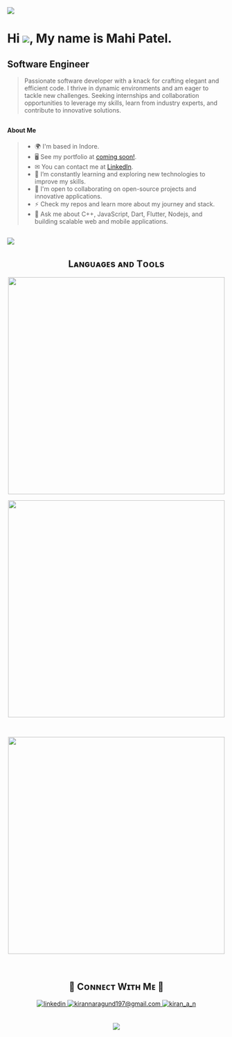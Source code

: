 <img src="Hey There.gif"/>

###
# Hi ![](https://user-images.githubusercontent.com/18350557/176309783-0785949b-9127-417c-8b55-ab5a4333674e.gif), My name is Mahi Patel.

## Software Engineer

>Passionate software developer with a knack for crafting elegant and efficient code. I thrive in
 dynamic environments and am eager to tackle new challenges. Seeking internships and collaboration opportunities to leverage my
 skills, learn from industry experts, and contribute to innovative solutions.

##

#### About Me
<!-- My about section-->
> - 🌍 I'm based in Indore.
> - 🖥 See my portfolio at [coming soon!](https://#).
> - ✉ You can contact me at [LinkedIn](https://www.linkedin.com/in/mahi-patel-509ab1247/).
> - 🧠 I’m constantly learning and exploring new technologies to improve my skills.
> - 🤝 I'm open to collaborating on open-source projects and innovative applications.
> - ⚡ Check my repos and learn more about my journey and stack.
> - 💬 Ask me about C++, JavaScript, Dart, Flutter, Nodejs, and building scalable web and mobile applications.

##
<!--Profile view counter-->
![](https://komarev.com/ghpvc/?username=Maahi0211&style=for-the-badge&color=blueviolet)

##
<!--Languages and Tools Section-->       
<h2 align="center">Lᴀɴɢᴜᴀɢᴇs ᴀɴᴅ Tᴏᴏʟs</h2> 
<p align="center">
<img width="500px"  src="https://skillicons.dev/icons?i=c,cpp,py,java,js,dart,html,css,nodejs,express,mongo,git,vscode,postman,mysql,firebase,flutter,androidstudio,aws,github,StackOverflow,ai,tensorflow&perline=10"  />
</p
<br />

<p align="center">
<img width="500px"  src="https://github-readme-stats.vercel.app/api/top-langs/?username=Maahi0211&layout=compact"  />
</p>

<br />

<p align="center">
<img width="500px"  src="https://quotes-github-readme.vercel.app/api?theme=algolia&quote=If%20you%20know%20you%20can%20do%20better,%20then%20do%20better.&border=true&author=Me"  />
</p>


<br />


<!--Contact Section--> 

<h2 align="center">🤝 Cᴏɴɴᴇᴄᴛ Wɪᴛʜ Mᴇ 🤝 </h2>
<div align="center">
 <a href="https://www.linkedin.com/in/mahi-patel-509ab1247/" target="_blank">
<img src=https://img.shields.io/badge/linkedin-%231E77B5.svg?&style=for-the-badge&logo=linkedin&logoColor=white alt=linkedin style="margin-bottom: 5px;" />
</a>
  
<a href="mailto:maahipatel0211@gmail.com" target="_blank">
<img src="https://img.shields.io/badge/Gmail-D14836?style=for-the-badge&logo=gmail&logoColor=white" alt=kirannaragund197@gmail.com mail style="margin-bottom: 5px;" />
</a>

<a href="https://www.instagram.com/mahiii.who/" target="_blank">
<img src=https://img.shields.io/badge/Instagram-E4405F?style=for-the-badge&logo=instagram&logoColor=white alt=kiran_a_n Instagram style="margin-bottom: 5px;" />
</a>

</div>
<br/>


<!--Footer--> 
<p align="center">
  <img src="https://capsule-render.vercel.app/api?type=waving&color=gradient&height=65&section=footer"/>
</p>
